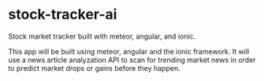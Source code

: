 # stock-tracker-ai
Stock market tracker built with meteor, angular, and ionic. 


This app will be built using meteor, angular and the ionic framework. It will use a news article analyzation API to scan for trending market news in order to predict market drops or gains before they happen. 

